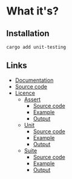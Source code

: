 # What it's?

## Installation

```shell
cargo add unit-testing
```

## Links

* [Documentation](https://docs.rs/unit-testing)
* [Source code](https://github.com/otechdo/unit-testing)
* [Licence](https://github.com/otechdo/unit-testing/blob/master/LICENSE)
    * [Assert](https://github.com/otechdo/unit-testing/tree/master/src/assertions)
        * [Source code](https://github.com/otechdo/unit-testing/blob/master/src/assertions/mod.rs)
        * [Example](https://github.com/otechdo/unit-testing/blob/master/src/assertions/README.md)
        * [Output](https://github.com/otechdo/unit-testing/blob/master/src/assertions/assert.gif)
    * [Unit](https://github.com/otechdo/unit-testing/tree/master/src/unit)
        * [Source code](https://github.com/otechdo/unit-testing/blob/master/src/unit/mod.rs)
        * [Example](https://github.com/otechdo/unit-testing/blob/master/src/unit/README.md)
        * [Output](https://github.com/otechdo/unit-testing/blob/master/src/unit/unit.gif)
    * [Suite](https://github.com/otechdo/unit-testing/tree/master/src/suite)
        * [Source code](https://github.com/otechdo/unit-testing/blob/master/src/suite/mod.rs)
        * [Example](https://github.com/otechdo/unit-testing/blob/master/src/suite/README.md)
        * [Output](https://github.com/otechdo/unit-testing/blob/master/src/suite/suite.gif)
    